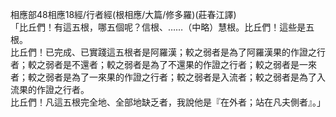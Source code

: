 相應部48相應18經/行者經(根相應/大篇/修多羅)(莊春江譯)  
「比丘們！有這五根，哪五個呢？信根、……（中略）慧根。比丘們！這些是五根。  
比丘們！已完成、已實踐這五根者是阿羅漢；較之弱者是為了阿羅漢果的作證之行者；較之弱者是不還者；較之弱者是為了不還果的作證之行者；較之弱者是一來者；較之弱者是為了一來果的作證之行者；較之弱者是入流者；較之弱者是為了入流果的作證之行者。  
比丘們！凡這五根完全地、全部地缺乏者，我說他是『在外者；站在凡夫側者』。」  
  
  
